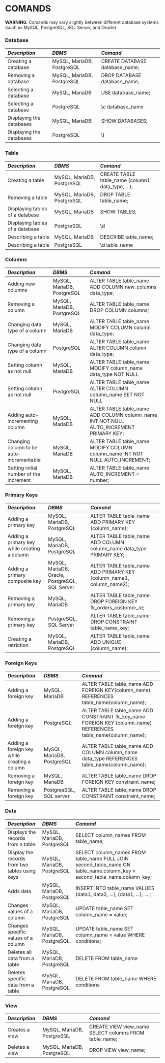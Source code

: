 # COMANDS
**WARNING**: Comands may vary slightly between different database systems (such as MySQL, PostgreSQL, SQL Server, and Oracle)


### Database
| *Description* | *DBMS* | *Comand* |
|:------|:------|:------|
| Creating a database | MySQL, MariaDB, PostgreSQL | CREATE DATABASE database_name; |
| Removing a database | MySQL, MariaDB, PostgreSQL | DROP DATABASE database_name;|
| Selecting a database | MySQL, MariaDB | USE database_name; |
| Selecting a database | PostgreSQL | \c database_name |
| Displaying the databases | MySQL, MariaDB | SHOW DATABASES; |
| Displaying the databases | PostgreSQL | \l |


### Table
| *Description* | *DBMS* | *Comand* |
|:------|:------|:------|
| Creating a table | MySQL, MariaDB, PostgreSQL | CREATE TABLE table_name (column1 data_type, ...); |
| Removing a table | MySQL, MariaDB, PostgreSQL | DROP TABLE table_name; |
| Displaying tables of a database | MySQL, MariaDB | SHOW TABLES; |
| Displaying tables of a database | PostgreSQL | \d |
| Describing a table | MySQL, MariaDB | DESCRIBE table_name; |
| Describing a table | PostgreSQL | \d table_name |


### Columns
| *Description* | *DBMS* | *Comand* |
|:------|:------|:------|
| Adding new columns | MySQL, MariaDB, PostgreSQL | ALTER TABLE table_name ADD COLUMN new_columns data_type; |
| Removing a column | MySQL, MariaDB, PostgreSQL | ALTER TABLE table_name DROP COLUMN columns; |
| Changing data type of a column | MySQL, MariaDB | ALTER TABLE table_name MODIFY COLUMN column data_type; |
| Changing data type of a column | PostgreSQL | ALTER TABLE table_name ALTER COLUMN column data_type; |
| Setting column as not null| MySQL, MariaDB | ALTER TABLE table_name MODIFY column_name data_type NOT NULL |
| Setting column as not null| PostgreSQL | ALTER TABLE table_name ALTER COLUMN column_name SET NOT NULL |
| Adding auto-incrementing column | MySQL, MariaDB | ALTER TABLE table_name ADD COLUMN column_name INT NOT NULL AUTO_INCREMENT PRIMARY KEY; |
| Changing column to be auto-incrementable | MySQL, MariaDB | ALTER TABLE table_name MODIFY COLUMN column_name INT NOT NULL AUTO_INCREMENT; |
| Setting initial number of the increment | MySQL, MariaDB | ALTER TABLE table_name AUTO_INCREMENT = number; |


### Primary Keys
| *Description* | *DBMS* | *Comand* |
|:------|:------|:------|
| Adding a primary key | MySQL, MariaDB, PostgreSQL | ALTER TABLE table_name ADD PRIMARY KEY (column_name); |
| Adding a primary key while creating a column| MySQL, MariaDB, PostgreSQL | ALTER TABLE table_name ADD COLUMN column_name data_type PRIMARY KEY; |
| Adding a primary composite key |  MySQL, MariaDB, Oracle, PostgreSQL, SQL Server | ALTER TABLE table_name ADD PRIMARY KEY (column_name1, column_name2); |
| Removing a primary key | MySQL, MariaDB | ALTER TABLE table_name DROP FOREIGN KEY fk_orders_customer_id; |
| Removing a primary key | PostgreSQL, SQL Server | ALTER TABLE table_name DROP CONSTRAINT table_name_key; |
| Creating a retriction | MySQL, MariaDB, PostgreSQL | ALTER TABLE table_name ADD UNIQUE (column_name); |


### Foreign Keys
| *Description* | *DBMS* | *Comand* |
|:------|:------|:------|
| Adding a foreign key | MySQL, MariaDB | ALTER TABLE table_name ADD FOREIGN KEY(column_name) REFERENCES table_name(column_name); |
| Adding a foreign key | PostgreSQL | ALTER TABLE table_name ADD CONSTRAINT fk_key_name FOREIGN KEY (column_name) REFERENCES table_name(column_name); |
| Adding a foreign key while creating a column | MySQL, MariaDB, PostgreSQL | ALTER TABLE table_name ADD COLUMN column_name data_type REFERENCES table_name(column_name); |
| Removing a foreign key| MySQL, MariaDB | ALTER TABLE table_name DROP FOREIGN KEY constraint_name; |
| Removing a foreign key| PostgresSQL, SQL server | ALTER TABLE table_name DROP CONSTRAINT constraint_name; |


### Data
| *Description* | *DBMS* | *Comand* |
|:------|:------|:------|
| Displays the records from a table | MySQL, MariaDB, PostgreSQL | SELECT column_names FROM table_name; |                 
| Display the records from two tables using keys | MySQL, MariaDB, PostgreSQL | SELECT column_names FROM table_name FULL JOIN second_table_name ON table_name.column_key = second_table_name.column_key; |
| Adds data | MySQL, MariaDB, PostgreSQL | INSERT INTO table_name VALUES (data1, data2, ...), (data1, ...), ... ; |
| Changes values of a column | MySQL, MariaDB, PostgreSQL | UPDATE table_name SET column_name = value; |
| Changes specific values of a column | MySQL, MariaDB, PostgreSQL | UPDATE table_name SET column_name = value WHERE conditions; |
| Deletes all data from a table | MySQL, MariaDB, PostgreSQL | DELETE FROM table_name |
| Deletes specific data from a table | MySQL, MariaDB, PostgreSQL | DELETE FROM table_name WHERE conditions |


### View
| *Description* | *DBMS* | *Comand* |
|:------|:------|:------|
| Creates a view | MySQL, MariaDB, PostgreSQL | CREATE VIEW view_name SELECT columns FROM table_name; |
| Deletes a view | MySQL, MariaDB, PostgreSQL | DROP VIEW view_name; |
